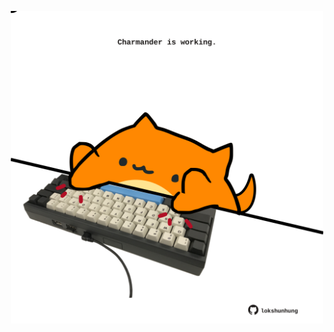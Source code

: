 <!-- built at 01/10/2024, 10:01:01 UTC -->
<p align="center">
  <img width="500" height="500" src="./ReadmeImage.svg">
</p>
